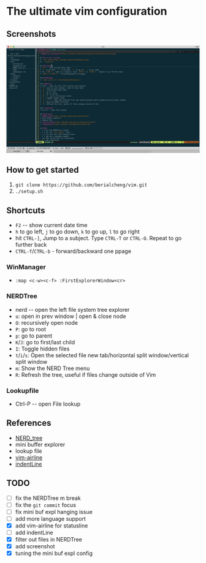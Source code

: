 # The ultimate vim configuration

## Screenshots
![Preview](https://github.com/berialcheng/vim/raw/master/screenshots/preview.png)

## How to get started
1. `git clone https://github.com/berialcheng/vim.git`
2. `./setup.sh`

## Shortcuts 
* `F2` -- show current date time
* `h` to go left, `j` to go down, `k` to go up, `l` to go right
* hit `CTRL-]`, Jump to a subject. Type `CTRL-T` or `CTRL-O`.  Repeat to go further back
* `CTRL-f`/`CTRL-b` - forward/backward one ppage

### WinManager
* `:map <c-w><c-f> :FirstExplorerWindow<cr>`

### NERDTree
* nerd -- open the left file system tree explorer
* `o`: open in prev window | open & close node
* `O`: recursively open node
* `P`: go to root
* `p`: go to parent
* `K`/`J`: go to first/last child
* `I`: Toggle hidden files
* `t`/`i`/`s`: Open the selected file new tab/horizontal split window/vertical split window
* `m`: Show the NERD Tree menu
* `R`: Refresh the tree, useful if files change outside of Vim

### Lookupfile
* Ctrl-P -- open File lookup

## References
* [NERD_tree](https://github.com/preservim/nerdtree)
* mini buffer explorer
* lookup file
* [vim-airline](https://github.com/vim-airline/vim-airline) 
* [indentLine](https://github.com/Yggdroot/indentLine)

## TODO
- [ ] fix the NERDTree m break
- [ ] fix the `git commit` focus
- [ ] fix mini buf expl hanging issue
- [ ] add more language support
- [x] add vim-airline for statusline
- [ ] add indentLine
- [x] filter out files in NERDTree
- [x] add screenshot
- [x] tuning the mini buf expl config
